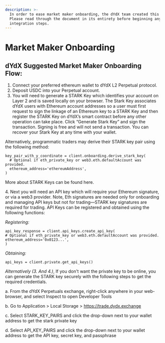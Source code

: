 ```yaml
---
description: >-
  In order to ease market maker onboarding, the dYdX team created this guide.
  Please read through the document in its entirety before beginning any
  integration steps.
---
```


# Market Maker Onboarding

## dYdX Suggested Market Maker Onboarding Flow:

1. Connect your preferred ethereum wallet to dYdX L2 Perpetual protocol.
2. Deposit USDC into your Perpetual account.
3. You will need to generate a STARK Key which identifies your account on Layer 2 and is saved locally on your browser. The Stark Key associates dYdX users with Ethereum account addresses so a user must first request to sign the linkage of an Ethereum key to a STARK Key and then register the STARK Key on dYdX’s smart contract before any other operation can take place. Click “Generate Stark Key” and sign the transaction. Signing is free and will not send a transaction. You can recover your Stark Key at any time with your wallet.

Alternatively, programmatic traders may derive their STARK key pair using the following method:

```
key_pair_with_y_coordinate = client.onboarding.derive_stark_key(
  # Optional if eth_private_key or web3.eth.defaultAccount was provided.
  ethereum_address='ethereumAddress',
)
```

More about STARK Keys can be found here.

4\. Next you will need an API key which will require your Ethereum signature, or via a web3 provider. Note, Eth signatures are needed only for onboarding and managing API keys but not for trading—STARK key signatures are required for trading. API Keys can be registered and obtained using the following functions:

_Registering:_

```
api_key_response = client.api_keys.create_api_key(
# Optional if eth_private_key or web3.eth.defaultAccount was provided.
ethereum_address='0x0123...',
)
```

_Obtaining:_

```
api_keys = client.private.get_api_keys()
```

_Alternatively (3. And 4.)_, If you don't want the private key to be online, you can generate the STARK key securely with the following steps to get the required credentials.

a. From the dYdX Perpetuals exchange, right-click anywhere in your web-browser, and select Inspect to open Developer Tools

b. Go to Application > Local Storage > https://trade.dydx.exchange

c. Select STARK\_KEY\_PAIRS and click the drop-down next to your wallet address to get the stark private key

d. Select API\_KEY\_PAIRS and click the drop-down next to your wallet address to get the API key, secret key, and passphrase
